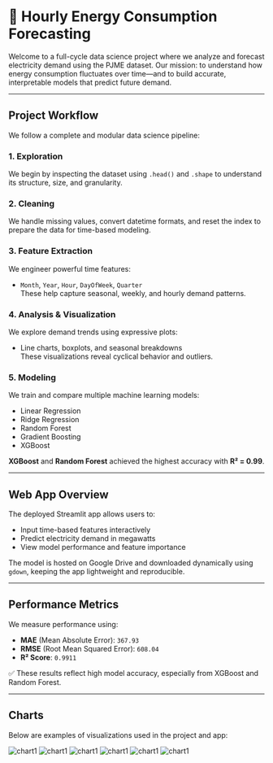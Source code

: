 # 🔋 Hourly Energy Consumption Forecasting

Welcome to a full-cycle data science project where we analyze and forecast electricity demand using the PJME dataset. Our mission: to understand how energy consumption fluctuates over time—and to build accurate, interpretable models that predict future demand.

---

## Project Workflow

We follow a complete and modular data science pipeline:

### 1. Exploration
We begin by inspecting the dataset using `.head()` and `.shape` to understand its structure, size, and granularity.

### 2. Cleaning
We handle missing values, convert datetime formats, and reset the index to prepare the data for time-based modeling.

### 3. Feature Extraction
We engineer powerful time features:
- `Month`, `Year`, `Hour`, `DayOfWeek`, `Quarter`  
These help capture seasonal, weekly, and hourly demand patterns.

### 4. Analysis & Visualization
We explore demand trends using expressive plots:
- Line charts, boxplots, and seasonal breakdowns  
These visualizations reveal cyclical behavior and outliers.

### 5. Modeling
We train and compare multiple machine learning models:
- Linear Regression  
- Ridge Regression  
- Random Forest  
- Gradient Boosting  
- XGBoost

**XGBoost** and **Random Forest** achieved the highest accuracy with **R² = 0.99**.

---

## Web App Overview

The deployed Streamlit app allows users to:
- Input time-based features interactively  
- Predict electricity demand in megawatts  
- View model performance and feature importance

The model is hosted on Google Drive and downloaded dynamically using `gdown`, keeping the app lightweight and reproducible.

---

##  Performance Metrics

We measure performance using:

- **MAE** (Mean Absolute Error): `367.93`  
- **RMSE** (Root Mean Squared Error): `608.04`  
- **R² Score**: `0.9911`

✅ These results reflect high model accuracy, especially from XGBoost and Random Forest.

---

## Charts
Below are examples of visualizations used in the project and app:

![chart1](dss.ff)
![chart1](dss.ff)
![chart1](dss.ff)
![chart1](dss.ff)
![chart1](dss.ff)
![chart1](dss.ff)

